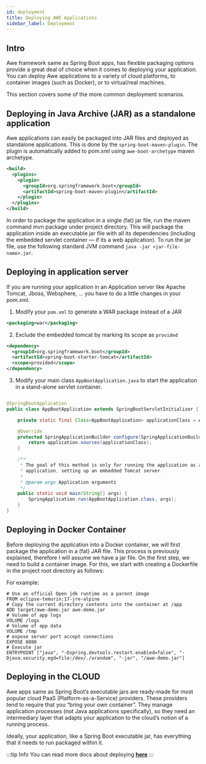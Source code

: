 ```yaml
---
id: deployment
title: Deploying AWE Applications
sidebar_label: Deployment
---
```


## Intro
Awe framework same as Spring Boot apps, has flexible packaging options provide a great deal of choice when it comes to deploying your application. You can deploy Awe applications to a variety of cloud platforms, to container images (such as Docker), or to virtual/real machines.

This section covers some of the more common deployment scenarios.

## Deploying in Java Archive (JAR) as a standalone application

Awe applications can easily be packaged into JAR files and deployed as standalone applications. This is done by the `spring-boot-maven-plugin`. The plugin is automatically added to pom.xml using `awe-boot-archetype` maven archetype.

```xml
<build>
  <plugins>
    <plugin>
      <groupId>org.springframework.boot</groupId>
      <artifactId>spring-boot-maven-plugin</artifactId>
    </plugin>
  </plugins>
</build>
```

In order to package the application in a single (fat) jar file, run the maven command mvn package under project directory. This will package the application inside an executable jar file with all its dependencies (including the embedded servlet container — if its a web application). To run the jar file, use the following standard JVM command `java -jar <jar-file-name>.jar`.

## Deploying in application server
If you are running your application in an Application server like Apache Tomcat, Jboss, Websphere, ... you have to do a little changes in your pom.xml.

1. Modify your `pom.xml` to generate a WAR package instead of a JAR
```xml
<packaging>war</packaging>
```

2. Exclude the embedded tomcat by marking its scope as `provided`
```xml
<dependency> 
  <groupId>org.springframework.boot</groupId>
  <artifactId>spring-boot-starter-tomcat</artifactId>
  <scope>provided</scope>
</dependency>
```

3. Modify your main class `AppBootApplication.java` to start the application in a stand-alone servlet container.

```java

@SpringBootApplication
public class AppBootApplication extends SpringBootServletInitializer {

    private static final Class<AppBootApplication> applicationClass = AppBootApplication.class;

    @Override
    protected SpringApplicationBuilder configure(SpringApplicationBuilder application) {
        return application.sources(applicationClass);
    }

    /**
     * The goal of this method is only for running the application as a standalone
     * application, setting up an embedded Tomcat server.
     *
     * @param args Application arguments
     */
    public static void main(String[] args) {
        SpringApplication.run(AppBootApplication.class, args);
    }
}
```

## Deploying in Docker Container

Before deploying the application into a Docker container, we will first package the application in a (fat) JAR file. This process is previously explained, therefore I will assume we have a jar file.
On the first step, we need to build a container image. For this, we start with creating a Dockerfile in the project root directory as follows:

For example:

```shell script
# Use an official Open jdk runtime as a parent image
FROM eclipse-temurin:17-jre-alpine
# Copy the current directory contents into the container at /app
ADD target/awe-demo.jar awe-demo.jar
# Volume of app logs
VOLUME /logs
# Volume of app data
VOLUME /tmp
# expose server port accept connections
EXPOSE 8080
# Execute jar
ENTRYPOINT ["java", "-Dspring.devtools.restart.enabled=false", "-Djava.security.egd=file:/dev/./urandom", "-jar", "/awe-demo.jar"]
```

## Deploying in the CLOUD
Awe apps same as Spring Boot’s executable jars are ready-made for most popular cloud PaaS (Platform-as-a-Service) providers. These providers tend to require that you “bring your own container”. They manage application processes (not Java applications specifically), so they need an intermediary layer that adapts your application to the cloud’s notion of a running process.

Ideally, your application, like a Spring Boot executable jar, has everything that it needs to run packaged within it.

:::tip Info
You can read more docs about deploying **[here](https://docs.spring.io/spring-boot/docs/current/reference/html/deployment.html#cloud-deploymenta)**
:::


